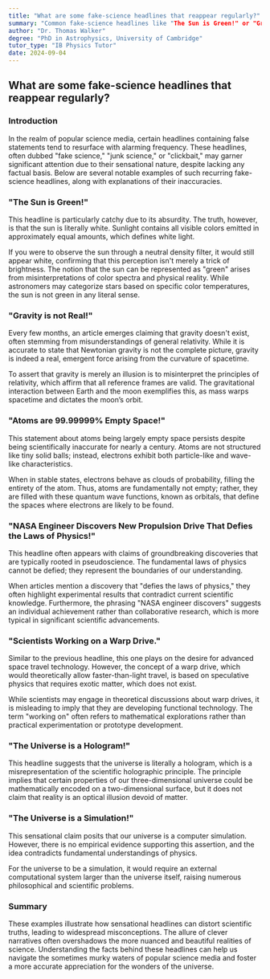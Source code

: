 ```yaml
---
title: "What are some fake-science headlines that reappear regularly?"
summary: "Common fake-science headlines like "The Sun is Green!" or "Gravity is not Real!" reappear regularly, often appealing to people's desire for novelty and feeling smarter than others. These headlines, while catchy, are based on misleading interpretations of scientific concepts."
author: "Dr. Thomas Walker"
degree: "PhD in Astrophysics, University of Cambridge"
tutor_type: "IB Physics Tutor"
date: 2024-09-04
---
```


## What are some fake-science headlines that reappear regularly?

### Introduction
In the realm of popular science media, certain headlines containing false statements tend to resurface with alarming frequency. These headlines, often dubbed "fake science," "junk science," or "clickbait," may garner significant attention due to their sensational nature, despite lacking any factual basis. Below are several notable examples of such recurring fake-science headlines, along with explanations of their inaccuracies.

### "The Sun is Green!"
This headline is particularly catchy due to its absurdity. The truth, however, is that the sun is literally white. Sunlight contains all visible colors emitted in approximately equal amounts, which defines white light. 

If you were to observe the sun through a neutral density filter, it would still appear white, confirming that this perception isn't merely a trick of brightness. The notion that the sun can be represented as "green" arises from misinterpretations of color spectra and physical reality. While astronomers may categorize stars based on specific color temperatures, the sun is not green in any literal sense.

### "Gravity is not Real!"
Every few months, an article emerges claiming that gravity doesn't exist, often stemming from misunderstandings of general relativity. While it is accurate to state that Newtonian gravity is not the complete picture, gravity is indeed a real, emergent force arising from the curvature of spacetime. 

To assert that gravity is merely an illusion is to misinterpret the principles of relativity, which affirm that all reference frames are valid. The gravitational interaction between Earth and the moon exemplifies this, as mass warps spacetime and dictates the moon’s orbit.

### "Atoms are 99.99999% Empty Space!"
This statement about atoms being largely empty space persists despite being scientifically inaccurate for nearly a century. Atoms are not structured like tiny solid balls; instead, electrons exhibit both particle-like and wave-like characteristics. 

When in stable states, electrons behave as clouds of probability, filling the entirety of the atom. Thus, atoms are fundamentally not empty; rather, they are filled with these quantum wave functions, known as orbitals, that define the spaces where electrons are likely to be found.

### "NASA Engineer Discovers New Propulsion Drive That Defies the Laws of Physics!"
This headline often appears with claims of groundbreaking discoveries that are typically rooted in pseudoscience. The fundamental laws of physics cannot be defied; they represent the boundaries of our understanding. 

When articles mention a discovery that "defies the laws of physics," they often highlight experimental results that contradict current scientific knowledge. Furthermore, the phrasing "NASA engineer discovers" suggests an individual achievement rather than collaborative research, which is more typical in significant scientific advancements.

### "Scientists Working on a Warp Drive."
Similar to the previous headline, this one plays on the desire for advanced space travel technology. However, the concept of a warp drive, which would theoretically allow faster-than-light travel, is based on speculative physics that requires exotic matter, which does not exist.

While scientists may engage in theoretical discussions about warp drives, it is misleading to imply that they are developing functional technology. The term "working on" often refers to mathematical explorations rather than practical experimentation or prototype development.

### "The Universe is a Hologram!"
This headline suggests that the universe is literally a hologram, which is a misrepresentation of the scientific holographic principle. The principle implies that certain properties of our three-dimensional universe could be mathematically encoded on a two-dimensional surface, but it does not claim that reality is an optical illusion devoid of matter.

### "The Universe is a Simulation!"
This sensational claim posits that our universe is a computer simulation. However, there is no empirical evidence supporting this assertion, and the idea contradicts fundamental understandings of physics. 

For the universe to be a simulation, it would require an external computational system larger than the universe itself, raising numerous philosophical and scientific problems.

### Summary
These examples illustrate how sensational headlines can distort scientific truths, leading to widespread misconceptions. The allure of clever narratives often overshadows the more nuanced and beautiful realities of science. Understanding the facts behind these headlines can help us navigate the sometimes murky waters of popular science media and foster a more accurate appreciation for the wonders of the universe.
    
